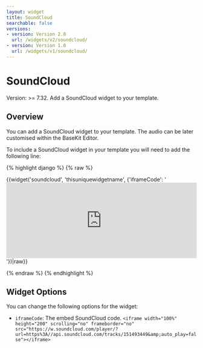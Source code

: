 ```yaml
---
layout: widget
title: SoundCloud
searchable: false
versions:
- version: Version 2.0
  url: /widgets/v2/soundcloud/
- version: Version 1.0
  url: /widgets/v1/soundcloud/
---
```


# SoundCloud

Version: >= 7.32. Add a SoundCloud widget to your template.

## Overview

You can add a SoundCloud widget to your template. The audio can be later customised within the BaseKit Editor.

To include a SoundCloud widget in your template you will need to add the following line:

{% highlight django %}
{% raw %}

  {{widget('soundcloud', 'thisuniquewidgetname', {'iframeCode': '<iframe width="100%" height="200" scrolling="no" frameborder="no" src="https://w.soundcloud.com/player/?url=https%3A//api.soundcloud.com/tracks/151493449&amp;auto_play=false"></iframe>'})|raw}}

{% endraw %}
{% endhighlight %}

## Widget Options

You can change the following options for the widget:

* ```iframeCode```: The embed SoundCloud code.
  ```<iframe width="100%" height="200" scrolling="no" frameborder="no" src="https://w.soundcloud.com/player/?url=https%3A//api.soundcloud.com/tracks/151493449&amp;auto_play=false"></iframe>```

